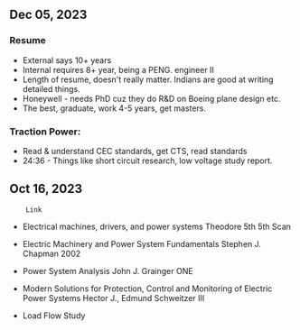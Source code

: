 ## Dec 05, 2023
### Resume 
* External says 10+ years
* Internal requires 8+ year, being a PENG. engineer II 
* Length of resume, doesn't really matter. Indians are good at writing detailed things. 
* Honeywell - needs PhD cuz they do R&D on Boeing plane design etc. 
* The best, graduate, work 4-5 years, get masters. 
### Traction Power: 
* Read & understand CEC standards, get CTS, read standards
* 24:36 - Things like short circuit research, low voltage study report. 

## Oct 16, 2023

		Link
* Electrical machines, drivers, and power systems	Theodore 	5th 
5th Scan

* Electric Machinery and Power System Fundamentals	Stephen J. Chapman	2002 

* Power System Analysis	John J. Grainger	ONE

* Modern Solutions for Protection, Control and Monitoring of Electric Power Systems	Hector J., Edmund Schweitzer III

* Load Flow Study
